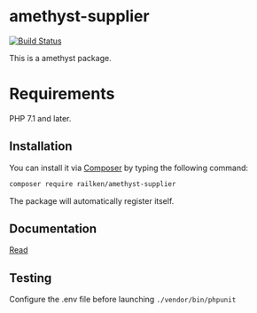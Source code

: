 # amethyst-supplier

[![Build Status](https://travis-ci.org/railken/amethyst-supplier.svg?branch=master)](https://travis-ci.org/railken/amethyst-supplier)

This is a amethyst package.

# Requirements

PHP 7.1 and later.

## Installation

You can install it via [Composer](https://getcomposer.org/) by typing the following command:

```bash
composer require railken/amethyst-supplier
```

The package will automatically register itself.

## Documentation

[Read](docs/index.md)

## Testing

Configure the .env file before launching `./vendor/bin/phpunit`